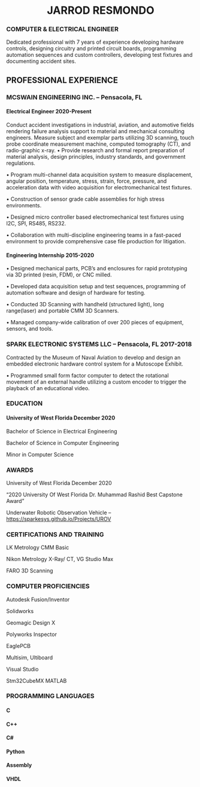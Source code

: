 


<p>

<h1  align="center">JARROD RESMONDO</h1>


</P>

### COMPUTER & ELECTRICAL ENGINEER

Dedicated professional with 7 years of experience developing hardware controls, designing circuitry and printed circuit boards, programming automation sequences and custom controllers, developing test fixtures and documenting accident sites.

## PROFESSIONAL EXPERIENCE  

### MCSWAIN ENGINEERING INC. – Pensacola, FL	
#### Electrical Engineer 										  	   2020-Present
Conduct accident investigations in industrial, aviation, and automotive fields rendering failure analysis support to material and mechanical consulting engineers. Measure subject and exemplar parts utilizing 3D scanning, touch probe coordinate measurement machine, computed tomography (CT), and radio-graphic x-ray. 
•	Provide research and formal report preparation of material analysis, design principles, industry standards, and government regulations.

•	Program multi-channel data acquisition system to measure displacement, angular position, temperature, stress, strain, force, pressure, and acceleration data with video acquisition for electromechanical test fixtures.

•	Construction of sensor grade cable assemblies for high stress environments.

•	Designed micro controller based electromechanical test fixtures using I2C, SPI, RS485, RS232.

•	Collaboration with multi-discipline engineering teams in a fast-paced environment to provide comprehensive case file production for litigation. 

#### Engineering Internship 									    	      2015-2020

•	Designed mechanical parts, PCB’s and enclosures for rapid prototyping via 3D printed (resin, FDM), or CNC milled.

•	Developed data acquisition setup and test sequences, programming of automation software and design of hardware for testing.

•	Conducted 3D Scanning with handheld (structured light), long range(laser) and portable CMM 3D Scanners.

•	Managed company-wide calibration of over 200 pieces of equipment, sensors, and tools.

### SPARK ELECTRONIC SYSTEMS LLC – Pensacola, FL				     	      2017-2018

Contracted by the Museum of Naval Aviation to develop and design an embedded electronic hardware control system for a Mutoscope Exhibit.

•	Programmed small form factor computer to detect the rotational movement of an external handle utilizing a custom encoder to trigger the playback of an educational video.


### EDUCATION    

#### University of West Florida									         December 2020

Bachelor of Science in Electrical Engineering    

Bachelor of Science in Computer Engineering

Minor in Computer Science

### AWARDS    

University of West Florida	December 2020

“2020 University Of West Florida Dr. Muhammad Rashid Best Capstone Award” 

Underwater Robotic Observation Vehicle –https://sparkesys.github.io/Projects/UROV

### CERTIFICATIONS AND TRAINING
 
LK Metrology 
	CMM Basic

Nikon Metrology
	X-Ray/ CT, VG Studio Max

FARO 
	3D Scanning

### COMPUTER PROFICIENCIES    
 
Autodesk Fusion/Inventor

Solidworks

Geomagic Design X

Polyworks Inspector

EaglePCB

Multisim, Ultiboard

Visual Studio 

Stm32CubeMX
MATLAB

 
### PROGRAMMING LANGUAGES
 
#### C 
#### C++
#### C#
#### Python
#### Assembly 
#### VHDL


<div class="footer"></div>